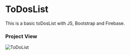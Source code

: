 # ToDosList
This is a basic toDosList with JS, Bootstrap and Firebase.


### Project View
![ToDoList](https://user-images.githubusercontent.com/101674163/213284508-6f59da5e-2f77-4d99-95f9-0ed793a61764.jpg)
